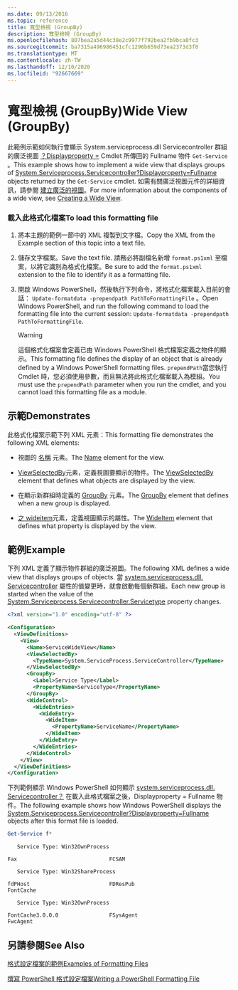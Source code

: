 ```yaml
---
ms.date: 09/13/2016
ms.topic: reference
title: 寬型檢視 (GroupBy)
description: 寬型檢視 (GroupBy)
ms.openlocfilehash: 807bea2a5d44c38e2c9977f792bea2fb9bca0fc3
ms.sourcegitcommit: ba7315a496986451cfc1296b659d73ea2373d3f0
ms.translationtype: MT
ms.contentlocale: zh-TW
ms.lasthandoff: 12/10/2020
ms.locfileid: "92667669"
---
```

# <a name="wide-view-groupby"></a><span data-ttu-id="aadad-103">寬型檢視 (GroupBy)</span><span class="sxs-lookup"><span data-stu-id="aadad-103">Wide View (GroupBy)</span></span>

<span data-ttu-id="aadad-104">此範例示範如何執行會顯示 System.serviceprocess.dll Servicecontroller 群組的廣泛視圖 [？Displayproperty =](/dotnet/api/System.ServiceProcess.ServiceController) Cmdlet 所傳回的 Fullname 物件 `Get-Service` 。</span><span class="sxs-lookup"><span data-stu-id="aadad-104">This example shows how to implement a wide view that displays groups of [System.Serviceprocess.Servicecontroller?Displayproperty=Fullname](/dotnet/api/System.ServiceProcess.ServiceController) objects returned by the `Get-Service` cmdlet.</span></span> <span data-ttu-id="aadad-105">如需有關廣泛視圖元件的詳細資訊，請參閱 [建立廣泛的視圖](./creating-a-wide-view.md)。</span><span class="sxs-lookup"><span data-stu-id="aadad-105">For more information about the components of a wide view, see [Creating a Wide View](./creating-a-wide-view.md).</span></span>

### <a name="to-load-this-formatting-file"></a><span data-ttu-id="aadad-106">載入此格式化檔案</span><span class="sxs-lookup"><span data-stu-id="aadad-106">To load this formatting file</span></span>

1. <span data-ttu-id="aadad-107">將本主題的範例一節中的 XML 複製到文字檔。</span><span class="sxs-lookup"><span data-stu-id="aadad-107">Copy the XML from the Example section of this topic into a text file.</span></span>

2. <span data-ttu-id="aadad-108">儲存文字檔案。</span><span class="sxs-lookup"><span data-stu-id="aadad-108">Save the text file.</span></span> <span data-ttu-id="aadad-109">請務必將副檔名新增 `format.ps1xml` 至檔案，以將它識別為格式化檔案。</span><span class="sxs-lookup"><span data-stu-id="aadad-109">Be sure to add the `format.ps1xml` extension to the file to identify it as a formatting file.</span></span>

3. <span data-ttu-id="aadad-110">開啟 Windows PowerShell，然後執行下列命令，將格式化檔案載入目前的會話： `Update-formatdata -prependpath PathToFormattingFile` 。</span><span class="sxs-lookup"><span data-stu-id="aadad-110">Open Windows PowerShell, and run the following command to load the formatting file into the current session: `Update-formatdata -prependpath PathToFormattingFile`.</span></span>

   > [!WARNING]
   > <span data-ttu-id="aadad-111">這個格式化檔案會定義已由 Windows PowerShell 格式檔案定義之物件的顯示。</span><span class="sxs-lookup"><span data-stu-id="aadad-111">This formatting file defines the display of an object that is already defined by a Windows PowerShell formatting files.</span></span> <span data-ttu-id="aadad-112">`prependPath`當您執行 Cmdlet 時，您必須使用參數，而且無法將此格式化檔案載入為模組。</span><span class="sxs-lookup"><span data-stu-id="aadad-112">You must use the `prependPath` parameter when you run the cmdlet, and you cannot load this formatting file as a module.</span></span>

## <a name="demonstrates"></a><span data-ttu-id="aadad-113">示範</span><span class="sxs-lookup"><span data-stu-id="aadad-113">Demonstrates</span></span>

<span data-ttu-id="aadad-114">此格式化檔案示範下列 XML 元素：</span><span class="sxs-lookup"><span data-stu-id="aadad-114">This formatting file demonstrates the following XML elements:</span></span>

- <span data-ttu-id="aadad-115">視圖的 [名稱](./name-element-for-view-format.md) 元素。</span><span class="sxs-lookup"><span data-stu-id="aadad-115">The [Name](./name-element-for-view-format.md) element for the view.</span></span>

- <span data-ttu-id="aadad-116">[ViewSelectedBy](./viewselectedby-element-format.md)元素，定義視圖要顯示的物件。</span><span class="sxs-lookup"><span data-stu-id="aadad-116">The [ViewSelectedBy](./viewselectedby-element-format.md) element that defines what objects are displayed by the view.</span></span>

- <span data-ttu-id="aadad-117">在顯示新群組時定義的 [GroupBy](./groupby-element-for-view-format.md) 元素。</span><span class="sxs-lookup"><span data-stu-id="aadad-117">The [GroupBy](./groupby-element-for-view-format.md) element that defines when a new group is displayed.</span></span>

- <span data-ttu-id="aadad-118">[之 wideitem](./wideitem-element-for-widecontrol-format.md)元素，定義視圖顯示的屬性。</span><span class="sxs-lookup"><span data-stu-id="aadad-118">The [WideItem](./wideitem-element-for-widecontrol-format.md) element that defines what property is displayed by the view.</span></span>

## <a name="example"></a><span data-ttu-id="aadad-119">範例</span><span class="sxs-lookup"><span data-stu-id="aadad-119">Example</span></span>

<span data-ttu-id="aadad-120">下列 XML 定義了顯示物件群組的廣泛視圖。</span><span class="sxs-lookup"><span data-stu-id="aadad-120">The following XML defines a wide view that displays groups of objects.</span></span> <span data-ttu-id="aadad-121">當 [system.serviceprocess.dll. Servicecontroller](/dotnet/api/System.ServiceProcess.ServiceController.ServiceType) 屬性的值變更時，就會啟動每個新群組。</span><span class="sxs-lookup"><span data-stu-id="aadad-121">Each new group is started when the value of the [System.Serviceprocess.Servicecontroller.Servicetype](/dotnet/api/System.ServiceProcess.ServiceController.ServiceType) property changes.</span></span>

```xml
<?xml version="1.0" encoding="utf-8" ?>

<Configuration>
  <ViewDefinitions>
    <View>
      <Name>ServiceWideView</Name>
      <ViewSelectedBy>
        <TypeName>System.ServiceProcess.ServiceController</TypeName>
      </ViewSelectedBy>
      <GroupBy>
        <Label>Service Type</Label>
        <PropertyName>ServiceType</PropertyName>
      </GroupBy>
      <WideControl>
        <WideEntries>
          <WideEntry>
            <WideItem>
              <PropertyName>ServiceName</PropertyName>
            </WideItem>
          </WideEntry>
        </WideEntries>
      </WideControl>
    </View>
  </ViewDefinitions>
</Configuration>
```

<span data-ttu-id="aadad-122">下列範例顯示 Windows PowerShell 如何顯示 [system.serviceprocess.dll. Servicecontroller？](/dotnet/api/System.ServiceProcess.ServiceController) 在載入此格式檔案之後，Displayproperty = Fullname 物件。</span><span class="sxs-lookup"><span data-stu-id="aadad-122">The following example shows how Windows PowerShell displays the [System.Serviceprocess.Servicecontroller?Displayproperty=Fullname](/dotnet/api/System.ServiceProcess.ServiceController) objects after this format file is loaded.</span></span>

```powershell
Get-Service f*
```

```output
   Service Type: Win32OwnProcess

Fax                             FCSAM

   Service Type: Win32ShareProcess

fdPHost                         FDResPub
FontCache

   Service Type: Win32OwnProcess

FontCache3.0.0.0                FSysAgent
FwcAgent
```

## <a name="see-also"></a><span data-ttu-id="aadad-123">另請參閱</span><span class="sxs-lookup"><span data-stu-id="aadad-123">See Also</span></span>

[<span data-ttu-id="aadad-124">格式設定檔案的範例</span><span class="sxs-lookup"><span data-stu-id="aadad-124">Examples of Formatting Files</span></span>](./examples-of-formatting-files.md)

[<span data-ttu-id="aadad-125">撰寫 PowerShell 格式設定檔案</span><span class="sxs-lookup"><span data-stu-id="aadad-125">Writing a PowerShell Formatting File</span></span>](./writing-a-powershell-formatting-file.md)
